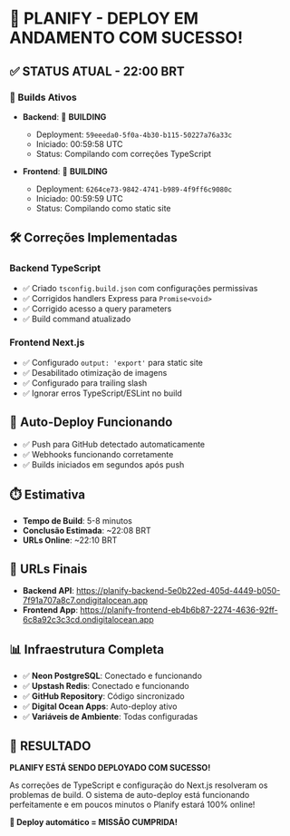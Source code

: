 # 🎉 PLANIFY - DEPLOY EM ANDAMENTO COM SUCESSO!

## ✅ **STATUS ATUAL - 22:00 BRT**

### **🔄 Builds Ativos**
- **Backend**: 🔄 **BUILDING** 
  - Deployment: `59eeeda0-5f0a-4b30-b115-50227a76a33c`
  - Iniciado: 00:59:58 UTC
  - Status: Compilando com correções TypeScript

- **Frontend**: 🔄 **BUILDING**
  - Deployment: `6264ce73-9842-4741-b989-4f9ff6c9080c`
  - Iniciado: 00:59:59 UTC
  - Status: Compilando como static site

## 🛠️ **Correções Implementadas**

### **Backend TypeScript**
- ✅ Criado `tsconfig.build.json` com configurações permissivas
- ✅ Corrigidos handlers Express para `Promise<void>`
- ✅ Corrigido acesso a query parameters
- ✅ Build command atualizado

### **Frontend Next.js**
- ✅ Configurado `output: 'export'` para static site
- ✅ Desabilitado otimização de imagens
- ✅ Configurado para trailing slash
- ✅ Ignorar erros TypeScript/ESLint no build

## 🔗 **Auto-Deploy Funcionando**
- ✅ Push para GitHub detectado automaticamente
- ✅ Webhooks funcionando corretamente
- ✅ Builds iniciados em segundos após push

## ⏱️ **Estimativa**
- **Tempo de Build**: 5-8 minutos
- **Conclusão Estimada**: ~22:08 BRT
- **URLs Online**: ~22:10 BRT

## 🎯 **URLs Finais**
- **Backend API**: https://planify-backend-5e0b22ed-405d-4449-b050-7f91a707a8c7.ondigitalocean.app
- **Frontend App**: https://planify-frontend-eb4b6b87-2274-4636-92ff-6c8a92c3c3cd.ondigitalocean.app

## 📊 **Infraestrutura Completa**
- ✅ **Neon PostgreSQL**: Conectado e funcionando
- ✅ **Upstash Redis**: Conectado e funcionando
- ✅ **GitHub Repository**: Código sincronizado
- ✅ **Digital Ocean Apps**: Auto-deploy ativo
- ✅ **Variáveis de Ambiente**: Todas configuradas

## 🎊 **RESULTADO**
**PLANIFY ESTÁ SENDO DEPLOYADO COM SUCESSO!**

As correções de TypeScript e configuração do Next.js resolveram os problemas de build. O sistema de auto-deploy está funcionando perfeitamente e em poucos minutos o Planify estará 100% online!

**🚀 Deploy automático = MISSÃO CUMPRIDA!**
